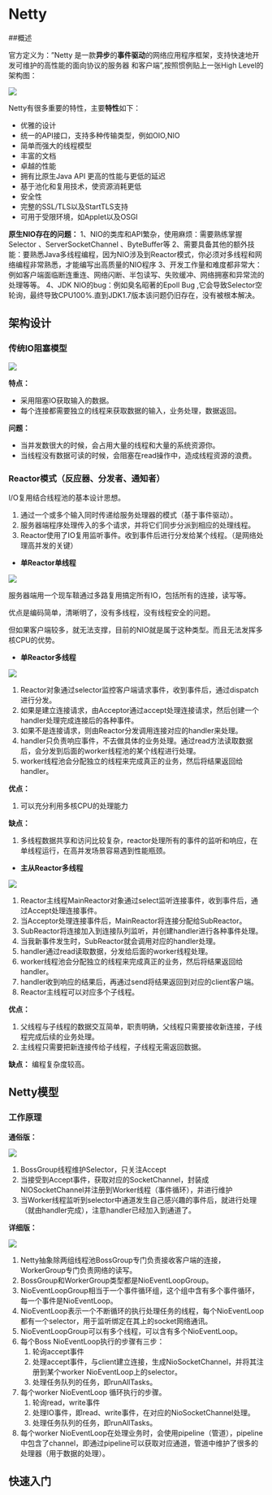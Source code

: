 # Netty

##概述

官方定义为：”Netty 是一款**异步**的**事件驱动**的网络应用程序框架，支持快速地开发可维护的高性能的面向协议的服务器
和客户端”,按照惯例贴上一张High Level的架构图：

![](https://gitee.com/wextree/Wex_imgs/raw/master/img/components.png)

Netty有很多重要的特性，主要**特性**如下：
- 优雅的设计
- 统一的API接口，支持多种传输类型，例如OIO,NIO
- 简单而强大的线程模型
- 丰富的文档
- 卓越的性能
- 拥有比原生Java API 更高的性能与更低的延迟
- 基于池化和复用技术，使资源消耗更低
- 安全性
- 完整的SSL/TLS以及StartTLS支持
- 可用于受限环境，如Applet以及OSGI



**原生NIO存在的问题：**
1、NIO的类库和API繁杂，使用麻烦：需要熟练掌握Selector 、ServerSocketChannel 、ByteBuffer等
2、需要具备其他的额外技能：要熟悉Java多线程编程，因为NIO涉及到Reactor模式，你必须对多线程和网络编程非常熟悉，才能编写出高质量的NIO程序
3、开发工作量和难度都非常大：例如客户端面临断连重连、网络闪断、半包读写、失败缓冲、网络拥塞和异常流的处理等等。
4、JDK NIO的bug：例如臭名昭著的Epoll Bug ,它会导致Selector空轮询，最终导致CPU100%.直到JDK1.7版本该问题仍旧存在，没有被根本解决。

## 架构设计

### 传统IO阻塞模型

![](https://gitee.com/wextree/Wex_imgs/raw/master/img/1591968096.jpg)



**特点：**

- 采用阻塞IO获取输入的数据。
- 每个连接都需要独立的线程来获取数据的输入，业务处理，数据返回。



**问题：**

- 当并发数很大的时候，会占用大量的线程和大量的系统资源你。
- 当线程没有数据可读的时候，会阻塞在read操作中，造成线程资源的浪费。



### Reactor模式（反应器、分发者、通知者）

I/O复用结合线程池的基本设计思想。

1. 通过一个或多个输入同时传递给服务处理器的模式（基于事件驱动）。
2. 服务器端程序处理传入的多个请求，并将它们同步分派到相应的处理线程。
3. Reactor使用了IO复用监听事件。收到事件后进行分发给某个线程。（是网络处理高并发的关键）



- **单Reactor单线程**

![](https://gitee.com/wextree/Wex_imgs/raw/master/img/timg(1).jpg)

服务器端用一个现车鞥通过多路复用搞定所有IO，包括所有的连接，读写等。

优点是编码简单，清晰明了，没有多线程，没有线程安全的问题。

但如果客户端较多，就无法支撑，目前的NIO就是属于这种类型。而且无法发挥多核CPU的优势。



- **单Reactor多线程**

![](https://gitee.com/wextree/Wex_imgs/raw/master/img/timg.jpg)

1. Reactor对象通过selector监控客户端请求事件，收到事件后，通过dispatch进行分发。
2. 如果是建立连接请求，由Acceptor通过accept处理连接请求，然后创建一个handler处理完成连接后的各种事件。
3. 如果不是连接请求，则由Reactor分发调用连接对应的handler来处理。
4. handler只负责响应事件，不去做具体的业务处理。通过read方法读取数据后，会分发到后面的worker线程池的某个线程进行处理。
5. worker线程池会分配独立的线程来完成真正的业务，然后将结果返回给handler。



**优点：**

1. 可以充分利用多核CPU的处理能力

**缺点：**

1. 多线程数据共享和访问比较复杂，reactor处理所有的事件的监听和响应，在单线程运行，在高并发场景容易遇到性能瓶颈。



- **主从Reactor多线程**

![](https://gitee.com/wextree/Wex_imgs/raw/master/img/0.jpg)

1. Reactor主线程MainReactor对象通过select监听连接事件，收到事件后，通过Accept处理连接事件。
2. 当Acceptor处理连接事件后，MainReactor将连接分配给SubReactor。
3. SubReactor将连接加入到连接队列监听，并创建handler进行各种事件处理。
4. 当我新事件发生时，SubReactor就会调用对应的handler处理。
5. handler通过read读取数据，分发给后面的worker线程处理。
6. worker线程池会分配独立的线程来完成真正的业务，然后将结果返回给handler。
7. handler收到响应的结果后，再通过send将结果返回到对应的client客户端。
8. Reactor主线程可以对应多个子线程。



**优点：**

1. 父线程与子线程的数据交互简单，职责明确，父线程只需要接收新连接，子线程完成后续的业务处理。
2. 主线程只需要把新连接传给子线程，子线程无需返回数据。

**缺点：** 编程复杂度较高。



## Netty模型

### 工作原理

**通俗版：**

![](https://gitee.com/wextree/Wex_imgs/raw/master/img/1592225829(1).jpg)



1. BossGroup线程维护Selector，只关注Accept
2. 当接受到Accept事件，获取对应的SocketChannel，封装成NIOSocketChannel并注册到Worker线程（事件循环），并进行维护
3. 当Worker线程监听到selector中通道发生自己感兴趣的事件后，就进行处理（就由handler完成），注意handler已经加入到通道了。



**详细版：**

![](https://gitee.com/wextree/Wex_imgs/raw/master/img/V3Wt_mwBJleJMoPMMFZ1.jpg)

1. Netty抽象除两组线程池BossGroup专门负责接收客户端的连接，WorkerGroup专门负责网络的读写。
2. BossGroup和WorkerGroup类型都是NioEventLoopGroup。
3. NioEventLoopGroup相当于一个事件循环组，这个组中含有多个事件循环，每一个事件是NioEventLoop。
4. NioEventLoop表示一个不断循环的执行处理任务的线程，每个NioEventLoop都有一个selector，用于监听绑定在其上的socket网络通讯。
5. NioEventLoopGroup可以有多个线程，可以含有多个NioEventLoop。
6. 每个Boss NioEventLoop执行的步骤有三步：
   1. 轮询accept事件
   2. 处理accept事件，与client建立连接，生成NioSocketChannel，并将其注册到某个worker NioEventLoop上的selector。
   3. 处理任务队列的任务，即runAllTasks。
7. 每个worker NioEventLoop 循环执行的步骤。
   1. 轮询read，write事件
   2. 处理IO事件，即read、write事件，在对应的NioSocketChannel处理。
   3. 处理任务队列的任务，即runAllTasks。
8. 每个worker NioEventLoop在处理业务时，会使用pipeline（管道），pipeline中包含了channel，即通过pipeline可以获取对应通道，管道中维护了很多的处理器（用于数据的处理）。



## 快速入门



